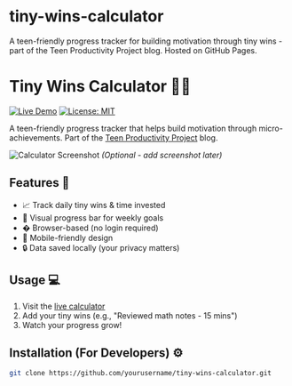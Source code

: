 # tiny-wins-calculator
A teen-friendly progress tracker for building motivation through tiny wins - part of the Teen Productivity Project blog. Hosted on GitHub Pages.

# Tiny Wins Calculator 🦊✨

[![Live Demo](https://img.shields.io/badge/Demo-Try%20Now!-brightgreen)](https://yourusername.github.io/tiny-wins-calculator/)
[![License: MIT](https://img.shields.io/badge/License-MIT-blue.svg)](LICENSE)

A teen-friendly progress tracker that helps build motivation through micro-achievements. 
Part of the [Teen Productivity Project](https://yourblogurl.com) blog.

![Calculator Screenshot](images/screenshot.png) *(Optional - add screenshot later)*

## Features 🚀
- 📈 Track daily tiny wins & time invested
- 🎯 Visual progress bar for weekly goals
- � Browser-based (no login required)
- 📱 Mobile-friendly design
- 🔒 Data saved locally (your privacy matters)

## Usage 💻
1. Visit the [live calculator](https://yourusername.github.io/tiny-wins-calculator/)
2. Add your tiny wins (e.g., "Reviewed math notes - 15 mins")
3. Watch your progress grow!

## Installation (For Developers) ⚙️
```bash
git clone https://github.com/yourusername/tiny-wins-calculator.git
